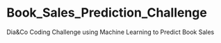 # Book_Sales_Prediction_Challenge
Dia&amp;Co Coding Challenge using Machine Learning to Predict Book Sales
